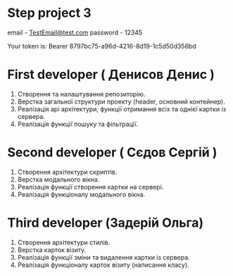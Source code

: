 # Step project 3

email - TestEmail@test.com
password - 12345

 Your token is: Bearer 8797bc75-a96d-4216-8d19-1c5d50d356bd

# First developer ( Денисов Денис )
1. Створення та налаштування репозиторію.
2. Верстка загальної структури проекту (header, основний контейнер).
3. Реалізація api архітектури, функції отримання всіх та однієї картки із сервера.
4. Реалізація функції пошуку та фільтрації.

# Second developer ( Сєдов Сергій )
1. Створення архітектури скриптів.
2. Верстка модального вікна.
3. Реалізація функції створення картки на сервері.
4. Реалізація функціоналу модального вікна.

# Third developer (Задерій Ольга)
1. Створення архітектури стилів.
2. Верстка карток візиту.
3. Реалізація функції зміни та видалення картки із сервера.
4. Реалізація функціоналу карток візиту (написання класу).

